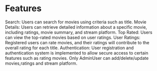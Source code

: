 # Features
Search: Users can search for movies using criteria such as title.
Movie Details: Users can retrieve detailed information about a specific movie, including ratings, movie summary, and stream platform.
Top Rated: Users can view the top-rated movies based on user ratings.
User Ratings: Registered users can rate movies, and their ratings will contribute to the overall rating for each title.
Authentication: User registration and authentication system is implemented to allow secure access to certain features such as rating movies.
Only AdminUser can add/delete/update movies,ratings and stream platform.